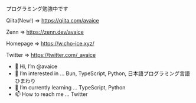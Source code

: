 プログラミング勉強中です

Qiita(New!) => https://qiita.com/avaice

Zenn => https://zenn.dev/avaice

Homepage => https://w.cho-ice.xyz/ 

Twitter => https://twitter.com/_avaice

- 👋 Hi, I’m @avaice
- 👀 I’m interested in ... Bun, TypeScript, Python, 日本語プログラミング言語ひまわり
- 🌱 I’m currently learning ... TypeScript, Python
- 📫 How to reach me ... Twitter

<!---
avaice/avaice is a ✨ special ✨ repository because its `README.md` (this file) appears on your GitHub profile.
You can click the Preview link to take a look at your changes.
--->
